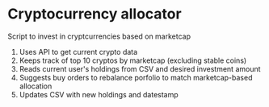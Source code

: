 # Cryptocurrency allocator
Script to invest in cryptcurrencies based on marketcap
1. Uses API to get current crypto data
2. Keeps track of top 10 cryptos by marketcap (excluding stable coins)
3. Reads current user's holdings from CSV and desired investment amount
4. Suggests buy orders to rebalance porfolio to match marketcap-based allocation
5. Updates CSV with new holdings and datestamp
